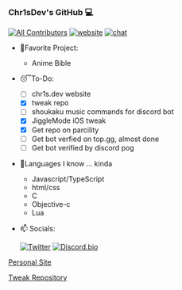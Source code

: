 ### Chr1sDev's GitHub 💻
[![All Contributors](https://img.shields.io/badge/all_contributors-1-orange.svg?style=flat-square)](#contributors-)
[![website](https://img.shields.io/website?down_color=lightgrey&down_message=offline&label=chr1s.dev&style=flat-square&up_color=limegreen&up_message=online&url=https%3A%2F%2Fchr1s.dev)](https://chr1s.dev)
[![chat](https://img.shields.io/discord/700453406061494292?style=flat-square)](https://discord.gg/EKZyXfM)

- 💖Favorite Project:
  - Anime Bible

- 😴To-Do:
  - [ ] chr1s.dev website
  - [x] tweak repo
  - [ ] shoukaku music commands for discord bot
  - [x] JiggleMode iOS tweak
  - [x] Get repo on parcility
  - [ ] Get bot verfied on top.gg, almost done
  - [ ] Get bot verified by discord pog
- 🔢Languages I know ... kinda
  - Javascript/TypeScript
  - html/css
  - C
  - Objective-c
  - Lua
- 📫 Socials:

  [![Twitter](https://abs.twimg.com/errors/logo23x19@2x.png)](https://twitter.com/Chr1sDev)
  [![Discord.bio](https://chr1s.dev/assets/disc_tiny.png)](https://dsc.bio/chr1sdev)

[Personal Site](https://chr1s.dev)

[Tweak Repository](https://repo.chr1s.dev)

